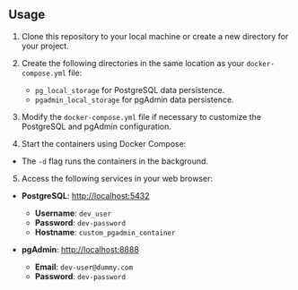 ## Usage

1. Clone this repository to your local machine or create a new directory for your project.

2. Create the following directories in the same location as your `docker-compose.yml` file:

    - `pg_local_storage` for PostgreSQL data persistence.
    - `pgadmin_local_storage` for pgAdmin data persistence.

3. Modify the `docker-compose.yml` file if necessary to customize the PostgreSQL and pgAdmin configuration.

4. Start the containers using Docker Compose:


- The `-d` flag runs the containers in the background.

5. Access the following services in your web browser:

- **PostgreSQL**: [http://localhost:5432](http://localhost:5432)
    - **Username**: `dev_user`
    - **Password**: `dev-password`
    - **Hostname**: `custom_pgadmin_container`

- **pgAdmin**: [http://localhost:8888](http://localhost:8888)
    - **Email**: `dev-user@dummy.com`
    - **Password**: `dev-password`
